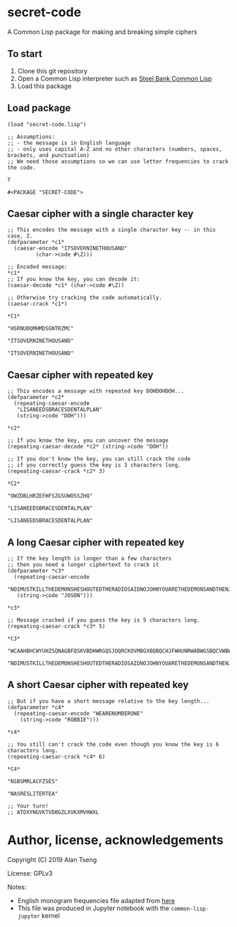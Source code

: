 # secret-code
A Common Lisp package for making and breaking simple ciphers

## To start
1. Clone this git repository
2. Open a Common Lisp interpreter such as [Steel Bank Common Lisp](http://www.sbcl.org/)
3. Load this package

## Load package


```common-lisp
(load "secret-code.lisp")

;; Assumptions:
;; - the message is in English language
;; - only uses capital A-Z and no other characters (numbers, spaces, brackets, and punctuation)
;; We need those assumptions so we can use letter frequencies to crack the code.
```

    T
    
    #<PACKAGE "SECRET-CODE">


## Caesar cipher with a single character key


```common-lisp
;; This encodes the message with a single character key -- in this case, Z.
(defparameter *c1*
  (caesar-encode "ITSOVERNINETHOUSAND"
		 (char->code #\Z)))

;; Encoded message:
*c1*
;; If you know the key, you can decode it:
(caesar-decode *c1* (char->code #\Z))

;; Otherwise try cracking the code automatically.
(caesar-crack *c1*)
```

    *C1*
    
    "HSRNUDQMHMDSGNTRZMC"
    
    "ITSOVERNINETHOUSAND"

    "ITSOVERNINETHOUSAND"


## Caesar cipher with repeated key


```common-lisp
;; This encodes a message with repeated key DOHDOHDOH...
(defparameter *c2*
  (repeating-caesar-encode
   "LISANEEDSBRACESDENTALPLAN"
   (string->code "DOH")))

*c2*

;; If you know the key, you can uncover the message
(repeating-caesar-decode *c2* (string->code "DOH"))

;; If you don't know the key, you can still crack the code
;; if you correctly guess the key is 3 characters long.
(repeating-caesar-crack *c2* 3)
```


    *C2*

    "OWZDBLHRZEFHFSZGSUWOSSZHQ"

    "LISANEEDSBRACESDENTALPLAN"

    "LISANEEDSBRACESDENTALPLAN"


## A long Caesar cipher with repeated key


```common-lisp
;; If the key length is longer than a few characters
;; then you need a longer ciphertext to crack it
(defparameter *c3*
  (repeating-caesar-encode
   "NOIMUSTKILLTHEDEMONSHESHOUTEDTHERADIOSAIDNOJOHNYOUARETHEDEMONSANDTHENJOHNWASAZOMBIE"
   (string->code "JOSON")))

*c3*

;; Message cracked if you guess the key is 5 characters long.
(repeating-caesar-crack *c3* 5)
```

    *C3*

    "WCAAHBHCWYUHZSQNAGBFQSKVBDHWRGQSJOQRCKOVMBGXBQBQCHJFWHUNRWABWGSBQCVWBWXVFKNBORCZKWW"

    "NOIMUSTKILLTHEDEMONSHESHOUTEDTHERADIOSAIDNOJOHNYOUARETHEDEMONSANDTHENJOHNWASAZOMBIE"


## A short Caesar cipher with repeated key


```common-lisp
;; But if you have a short message relative to the key length...
(defparameter *c4*
  (repeating-caesar-encode "WEARENUMBERONE"
    (string->code "ROBBIE")))

*c4*

;; You still can't crack the code even though you know the key is 6 characters long.
(repeating-caesar-crack *c4* 6)
```

    *C4*

    "NSBSMRLACFZSES"

    "NASRESLITERTEA"


```common-lisp
;; Your turn!
;; ATOXYNGVKTVDBGZLXVKXMVHWXL
```

# Author, license, acknowledgements

Copyright (C) 2019  Alan Tseng

License: GPLv3

Notes:
- English monogram frequencies file adapted from [here](http://practicalcryptography.com/cryptanalysis/letter-frequencies-various-languages/english-letter-frequencies/)
- This file was produced in Jupyter notebook with the `common-lisp-jupyter` kernel
